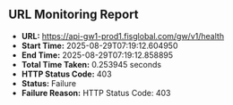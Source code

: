 ## URL Monitoring Report

- **URL:** https://api-gw1-prod1.fisglobal.com/gw/v1/health
- **Start Time:** 2025-08-29T07:19:12.604950
- **End Time:** 2025-08-29T07:19:12.858895
- **Total Time Taken:** 0.253945 seconds
- **HTTP Status Code:** 403
- **Status:** Failure
- **Failure Reason:** HTTP Status Code: 403
